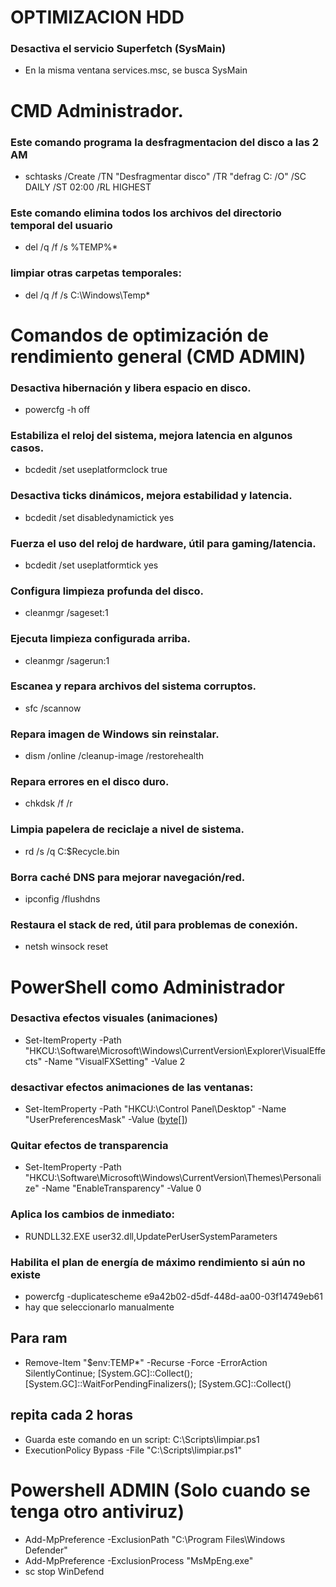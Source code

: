 
# OPTIMIZACION HDD 
### Desactiva el servicio Superfetch (SysMain)
- En la misma ventana services.msc, se busca SysMain
# CMD Administrador. 
### Este comando programa la desfragmentacion del disco a las 2 AM
- schtasks /Create /TN "Desfragmentar disco" /TR "defrag C: /O" /SC DAILY /ST 02:00 /RL HIGHEST
### Este comando elimina todos los archivos del directorio temporal del usuario
- del /q /f /s %TEMP%\*
### limpiar otras carpetas temporales:
- del /q /f /s C:\Windows\Temp\*
# Comandos de optimización de rendimiento general (CMD ADMIN)
### Desactiva hibernación y libera espacio en disco.
- powercfg -h off
### Estabiliza el reloj del sistema, mejora latencia en algunos casos.
- bcdedit /set useplatformclock true
### Desactiva ticks dinámicos, mejora estabilidad y latencia.
- bcdedit /set disabledynamictick yes
### Fuerza el uso del reloj de hardware, útil para gaming/latencia.
- bcdedit /set useplatformtick yes
### Configura limpieza profunda del disco.
- cleanmgr /sageset:1
### Ejecuta limpieza configurada arriba.
- cleanmgr /sagerun:1
### Escanea y repara archivos del sistema corruptos.
- sfc /scannow
### Repara imagen de Windows sin reinstalar.
- dism /online /cleanup-image /restorehealth
### Repara errores en el disco duro.
- chkdsk /f /r
### Limpia papelera de reciclaje a nivel de sistema.
- rd /s /q C:$Recycle.bin
### Borra caché DNS para mejorar navegación/red.
- ipconfig /flushdns
### Restaura el stack de red, útil para problemas de conexión.
- netsh winsock reset
# PowerShell como Administrador
### Desactiva efectos visuales (animaciones)
- Set-ItemProperty -Path "HKCU:\Software\Microsoft\Windows\CurrentVersion\Explorer\VisualEffects" -Name "VisualFXSetting" -Value 2
### desactivar efectos animaciones de las ventanas:
- Set-ItemProperty -Path "HKCU:\Control Panel\Desktop" -Name "UserPreferencesMask" -Value ([byte[]](0x90,0x12,0x03,0x80,0x10,0x00,0x00,0x00))
### Quitar efectos de transparencia
- Set-ItemProperty -Path "HKCU:\Software\Microsoft\Windows\CurrentVersion\Themes\Personalize" -Name "EnableTransparency" -Value 0
### Aplica los cambios de inmediato:
- RUNDLL32.EXE user32.dll,UpdatePerUserSystemParameters
### Habilita el plan de energía de máximo rendimiento si aún no existe
- powercfg -duplicatescheme e9a42b02-d5df-448d-aa00-03f14749eb61
- hay que seleccionarlo manualmente
## Para ram 
- Remove-Item "$env:TEMP\*" -Recurse -Force -ErrorAction SilentlyContinue; [System.GC]::Collect(); [System.GC]::WaitForPendingFinalizers(); [System.GC]::Collect()
## repita cada 2 horas
- Guarda este comando en un script: C:\Scripts\limpiar.ps1 
- ExecutionPolicy Bypass -File "C:\Scripts\limpiar.ps1"
# Powershell ADMIN (Solo cuando se tenga otro antiviruz)
- Add-MpPreference -ExclusionPath "C:\Program Files\Windows Defender"
- Add-MpPreference -ExclusionProcess "MsMpEng.exe"
- sc stop WinDefend

